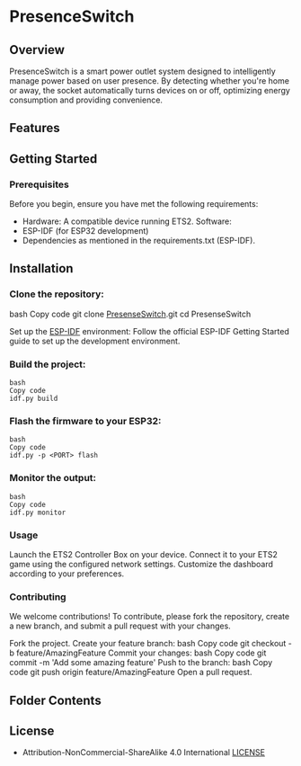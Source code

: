 # PresenceSwitch

## Overview

PresenceSwitch is a smart power outlet system designed to intelligently manage power based on user presence. By detecting whether you're home or away, the socket automatically turns devices on or off, optimizing energy consumption and providing convenience.

## Features

## Getting Started

### Prerequisites

Before you begin, ensure you have met the following requirements:

- Hardware: A compatible device running ETS2.
Software:
- ESP-IDF (for ESP32 development)
- Dependencies as mentioned in the requirements.txt (ESP-IDF).

## Installation

### Clone the repository:

bash
Copy code
git clone [PresenseSwitch](https://github.com/dscabello/PresenseSwitch).git
cd PresenseSwitch

Set up the [ESP-IDF](https://github.com/espressif/esp-idf) environment: Follow the official ESP-IDF Getting Started guide to set up the development environment.

### Build the project:
```
bash
Copy code
idf.py build
```

### Flash the firmware to your ESP32:
```
bash
Copy code
idf.py -p <PORT> flash
```

### Monitor the output:
```
bash
Copy code
idf.py monitor
```

### Usage

Launch the ETS2 Controller Box on your device.
Connect it to your ETS2 game using the configured network settings.
Customize the dashboard according to your preferences.

### Contributing
We welcome contributions! To contribute, please fork the repository, create a new branch, and submit a pull request with your changes.

Fork the project.
Create your feature branch:
bash
Copy code
git checkout -b feature/AmazingFeature
Commit your changes:
bash
Copy code
git commit -m 'Add some amazing feature'
Push to the branch:
bash
Copy code
git push origin feature/AmazingFeature
Open a pull request.

## Folder Contents

## License

- Attribution-NonCommercial-ShareAlike 4.0 International [LICENSE](https://github.com/dscabello/PresenseSwitch/blob/main/LICENSE])
